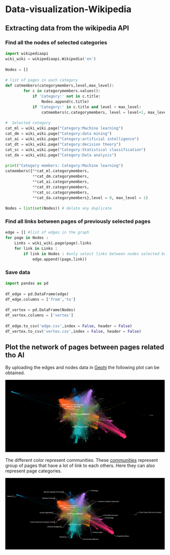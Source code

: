 # Data-visualization-Wikipedia

## Extracting data from the wikipedia API

### Find all the nodes of selected categories

```python
import wikipediaapi
wiki_wiki = wikipediaapi.Wikipedia('en')

Nodes = []

# list of pages in each category
def catmembers(categorymembers,level,max_level):
        for c in categorymembers.values():
            if 'Category:' not in c.title:
                Nodes.append(c.title)
            if 'Category:' in c.title and level < max_level:
                catmembers(c.categorymembers, level = level+1, max_level = max_level)             

#  Selected category 
cat_ml = wiki_wiki.page("Category:Machine learning")
cat_dm = wiki_wiki.page("Category:data mining")
cat_ai = wiki_wiki.page("Category:artificial intelligence")
cat_dt = wiki_wiki.page("Category:decision theory")
cat_sc = wiki_wiki.page("Category:Statistical classification")
cat_da = wiki_wiki.page("Category:Data analysis")

print("Category members: Category:Machine learning")
catmembers({**cat_ml.categorymembers, 
            **cat_dm.categorymembers,
            **cat_ai.categorymembers,
            **cat_dt.categorymembers,
            **cat_sc.categorymembers,
            **cat_da.categorymembers},level = 0, max_level = 1)

Nodes = list(set(Nodes)) # delate any duplicate
```

### Find all links between pages of previously selected pages

```python
edge = [] #list of edges in the graph
for page in Nodes :
    Links = wiki_wiki.page(page).links
    for link in Links :
        if link in Nodes : #only select links between nodes selected before
            edge.append((page,link)) 
```

### Save data

```python
import pandas as pd

df_edge = pd.DataFrame(edge)
df_edge.columns = ['from','to']

df_vertex = pd.DataFrame(Nodes)
df_vertex.columns = ['vertex']

df_edge.to_csv('edge.csv',index = False, header = False)
df_vertex.to_csv('vertex.csv',index = False, header = False)
```
## Plot the network of pages between pages related tho AI

By uploading the edges and nodes data in [Gephi](https://gephi.org/) the following plot can be obtained.

![Wikipedia AI related pages network](https://github.com/QuentinMas/Data-visualization-Wikipedia/blob/main/AI_wiki_page_network.png)


The different color represent communities. These [communities](https://en.wikipedia.org/wiki/Community_structure) represent group of pages that have a lot of link to each others. Here they can also represent page categories.

![Wikipedia AI related pages network with communities names](https://github.com/QuentinMas/Data-visualization-Wikipedia/blob/main/AI_wiki_page_network_communities.png)
